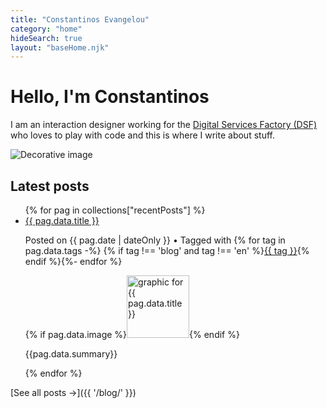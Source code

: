 ```yaml
---
title: "Constantinos Evangelou"
category: "home"
hideSearch: true
layout: "baseHome.njk"
---
```

<style>
main li {
    margin-bottom: 5px;
    list-style-type: "– ";
}
</style>
<div class="row pop-medium govcy-rounded-2">
    <div class="govcy-col-6 govcy-mb-3">
        <h1 class="govcy-mt-3 govcy-mb-5 govcy-fs-2">Hello, I'm Constantinos</h1>
        <p class="govcy-fs-5">I am an interaction designer working for the <a href="https://dsf.dmrid.gov.cy" target="_blank">Digital Services Factory (DSF)</a> who loves to play with code and this is where I write about stuff.</p>
    </div>
    <div class="govcy-col-6 govcy-my-3">
        <img class="govcy-mt-3 img-fluid pop-small" src="{{'/img/DS-in-cafe.jpg' }}" alt="Decorative image">
    </div>
</div>


<div class="row"><div class="govcy-col-8 govcy-mt-4">

## Latest posts
<ul class="govcy-pl-0" data-pagefind-ignore>{% for pag in collections["recentPosts"]  %}
<li class="nav-side govcy-br-bottom-1 govcy-br-bottom-standard govcy-py-2 govcy-mb-4"><a class="govcy-fw-bold" href="{{ pag.url  }}">{{ pag.data.title }}</a>
    <p class="post-date govcy-mb-1">Posted on <time datetime="{{ pag.date | dateISO }}">{{ pag.date | dateOnly }}</time> • Tagged with {% for tag in pag.data.tags -%}
        {% if tag !== 'blog' and tag !== 'en' %}<a class="post-tag" href="{{ ('/tags/' ~ tag)  }}">{{ tag }}</a>{% endif %}{%- endfor %}</p>
    {% if pag.data.image %}<a href="{{ pag.url  }}"><img style="height:100px" src="{{ (site.imagesLocation ~ pag.data.image)  }}" alt="graphic for {{ pag.data.title }}" class="img-fluid govcy-mb-2"></a>{% endif %}
    <p>{{pag.data.summary}}</p></li>
{% endfor %}</ul>

[See all posts →]({{ '/blog/'  }})

</div></div>